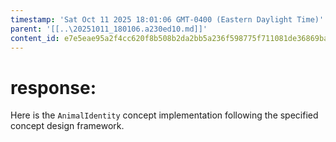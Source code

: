 ```yaml
---
timestamp: 'Sat Oct 11 2025 18:01:06 GMT-0400 (Eastern Daylight Time)'
parent: '[[..\20251011_180106.a230ed10.md]]'
content_id: e7e5eae95a2f4cc620f8b508b2da2bb5a236f598775f711081de36869ba35cc5
---
```


# response:

Here is the `AnimalIdentity` concept implementation following the specified concept design framework.
